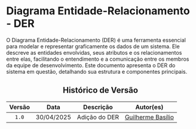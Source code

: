 # **Diagrama Entidade-Relacionamento - DER**

O Diagrama Entidade-Relacionamento (DER) é uma ferramenta essencial para modelar e representar graficamente os dados de um sistema. Ele descreve as entidades envolvidas, seus atributos e os relacionamentos entre elas, facilitando o entendimento e a comunicação entre os membros da equipe de desenvolvimento. Este documento apresenta o DER do sistema em questão, detalhando sua estrutura e componentes principais.

<center>

## Histórico de Versão
| Versão | Data | Descrição | Autor(es) |
| :-: | :-: | :-: | :-: | 
| `1.0`  | 30/04/2025 | Adição do DER | [Guilherme Basílio](https://github.com/GuilhermeBES) |
</center>